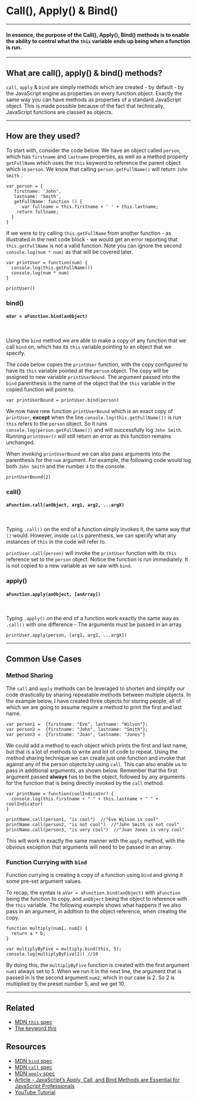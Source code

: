 # Call(), Apply() & Bind()
___

#### In essence, the purpose of the Call(), Apply(), Bind() methods is to enable the ability to control what the ```this``` variable ends up being when a function is run.
___

##  What are call(), apply() & bind() methods?

```call```, ```apply``` & ```bind``` are simply methods which are created - by default - by the JavaScript engine as properties on every function object. Exactly the same way you can have methods as properties of a standard JavaScript object.  This is made possible because of the fact that technically, JavaScript functions are classed as objects.
___


## How are they used?
To start with, consider the code below.  We have an object called ```person```, which has ```firstname``` and ```lastname``` properties, as well as a method property ```getFullName``` which uses the ```this``` keyword to reference the parent object which is ```person```.   We know that calling ```person.getFullName()``` will return ```John Smith``` .

```
var person = {
   firstname: 'John',
   lastname: 'Smith',
   getFullName: function () {
      var fullname = this.firstname + ' ' + this.lastname;
    return fullname;
  }
}
```
If we were to try calling ```this.getFullName``` from another function - as illustrated in the next code block - we would get an error reporting that ```this.getFullName``` is not a valid function. Note you can ignore the second ```console.log(num * num)``` as that will be covered later.


```
var printUser = function(num) {
  console.log(this.getFullName())
  console.log(num * num)
}

printUser()
```

### bind()   

#### ```aVar = aFunction.bind(anObject)```
</br>

Using the ```bind``` method we are able to make a copy of any function that we call ```bind``` on, which has its ```this``` variable pointing to an object that we specify.

The code below copies the ```printUser``` function, with the copy configured to have its ```this``` variable pointed at the ```person``` object.  The copy will be assigned to new variable ```printUserBound```.  The argument passed into the ```bind``` parenthesis is the name of the object that the ```this``` variable in the copied function will point to.


```
var printUserBound = printUser.bind(person)
```
We now have new function ```printUserBound``` which is an exact copy of ```printUser```, **except** when the line ```console.log(this.getFullName())``` is run ```this``` refers to the ```person``` object.  So it runs ```console.log(person.getFullName())``` and will successfully log ```John Smith```.  Running ```printUser()``` will still return an error as this function remains unchanged.

When invoking ```printUserBound``` we can also pass arguments into the parenthesis for the ```num``` argument.  For example, the following code would log both ```John Smith``` and the number ```4``` to the console.

```
printUserBound(2)
```

### call()
#### ```aFunction.call(anObject, arg1, arg2, ...argX)```
</br>

Typing ```.call()``` on the end of a function simply invokes it, the same way that ```()``` would.  However, inside ```call```s parenthesis, we can specify what any instances of ```this``` in the code will refer to.

```printUser.call(person)``` will invoke the ```printUser``` function with its ```this``` reference set to the ```person``` object.  Notice the function is run immediately.  It is not copied to a new variable as we saw with ```bind```.


### apply()
#### ```aFunction.apply(anObject, [anArray])```
</br>

Typing ```.apply()``` on the end of a function work exactly the same way as ```.call()``` with one difference - The arguments must be passed in an array.

```
printUser.apply(person, [arg1, arg2, ...argX])
```
___

## Common Use Cases

### Method Sharing
The ```call``` and ```apply``` methods can be leveraged to shorten and simplify our code drastically by sharing repeatable methods between multiple objects.  In the example below, I have created three objects for storing people, all of which we are going to assume require a method to print the first and last name.

```
var person1 =  {firstname: "Eve", lastname: "Wilson"};
var person2 =  {firstname: "John", lastname: "Smith"};
var person3 =  {firstname: "Joan", lastname: "Jones"}
```
We could add a method to each object which prints the first and last name, but that is a lot of methods to write and lot of code to repeat.  Using the method sharing technique we can create just one function and invoke that against any of the person objects by using ```call```.  This can also enable us to pass in additional arguments, as shown below. Remember that the first argument passed **always** has to be the object, followed by any arguments for the function that is being directly invoked by the ```call``` method.
```
var printName = function(coolIndicator) {
  console.log(this.firstname + " " + this.lastname + " " + coolIndicator)
}

printName.call(person1, "is cool")  //"Eve Wilson is cool"
printName.call(person2, "is not cool")  //"John Smith is not cool"
printName.call(person3, "is very cool")  //"Joan Jones is very cool"
```
This will work in exactly the same manner with the ```apply``` method, with the obvious exception that arguments will need to be passed in an array.

### Function Currying with ```bind```
Function currying is creating a copy of a function using ```bind``` and giving it some pre-set argument values.

To recap, the syntax is ```aVar = aFunction.bind(anObject)``` with ```aFunction``` being the function to copy, and ```anObject``` being the object to reference with the ```this``` variable.  The following example shows what happens if we also pass in an argument, in addition to the object reference, when creating the copy.


```
function multiply(num1, num2) {
  return a * b;
}

var multiplyByFive = multiply.bind(this, 5);
console.log(multiplyByFive(2)) //10
```

By doing this, the ```multiplyByFive``` function is created with the first argument ```num1``` always set to 5.  When we run it in the next line, the argument that is passed in is the second argument ```num2```, which in our case is 2.  So 2 is multiplied by the preset number 5, and we get 10.


___


## Related

* [MDN ```this``` spec](https://developer.mozilla.org/en-US/docs/Web/JavaScript/Reference/Operators/this)
* [The keyword *this*](https://github.com/codingforeveryone/today-i-learned/blob/master/oojs/The-keyword-this.md)



## Resources

* [MDN ```bind``` spec](https://developer.mozilla.org/en/docs/Web/JavaScript/Reference/Global_objects/Function/bind)
* [MDN ```call``` spec](https://developer.mozilla.org/en-US/docs/Web/JavaScript/Reference/Global_Objects/Function/call)
* [MDN ```apply``` spec](https://developer.mozilla.org/en-US/docs/Web/JavaScript/Reference/Global_Objects/Function/apply)
* [Article - JavaScript’s Apply, Call, and Bind Methods are Essential for JavaScript Professionals](http://javascriptissexy.com/javascript-apply-call-and-bind-methods-are-essential-for-javascript-professionals/)
* [YouTube Tutorial](https://www.youtube.com/watch?v=c0mLRpw-9rI)
